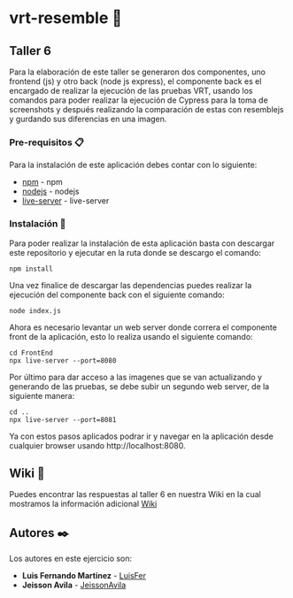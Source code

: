 # vrt-resemble 🚀
## Taller 6
Para la elaboración de este taller se generaron dos componentes, uno frontend (js) y otro back (node js express), el componente back es el encargado de realizar 
la ejecución de las pruebas VRT, usando los comandos para poder realizar la ejecución de Cypress para la toma de screenshots y después realizando la comparación
de estas con resemblejs y gurdando sus diferencias en una imagen.

### Pre-requisitos 📋
Para la instalación de este aplicación debes contar con lo siguiente:

* [npm](https://www.npmjs.com/get-npm) - npm
* [nodejs](https://nodejs.org/es/download/) - nodejs
* [live-server](https://www.npmjs.com/package/live-server) - live-server

### Instalación 🔧

Para poder realizar la instalación de esta aplicación basta con descargar este repositorio y ejecutar en la ruta donde se descargo el comando: 

```
npm install
``` 

Una vez finalice de descargar las dependencias puedes realizar la ejecución del componente back con el siguiente comando:
```
node index.js
```

Ahora es necesario levantar un web server donde correra el componente front de la aplicación, esto lo realiza usando el siguiente comando:
```
cd FrontEnd
npx live-server --port=8080
```

Por último para dar acceso a las imagenes que se van actualizando y generando de las pruebas, se debe subir un segundo web server, de la siguiente manera:
```
cd ..
npx live-server --port=8081
```
Ya con estos pasos aplicados podrar ir y navegar en la aplicación desde cualquier browser usando http://localhost:8080.

## Wiki 📖

Puedes encontrar las respuestas al taller 6 en nuestra Wiki en la cual mostramos la información adicional [Wiki](https://github.com/JeissonAvila/vrt-resemble/wiki)

## Autores ✒️

Los autores en este ejercicio son:

* **Luis Fernando Martinez** - [LuisFer](https://github.com/lui5f3r)
* **Jeisson Avila** - [JeissonAvila](https://github.com/JeissonAvila)

